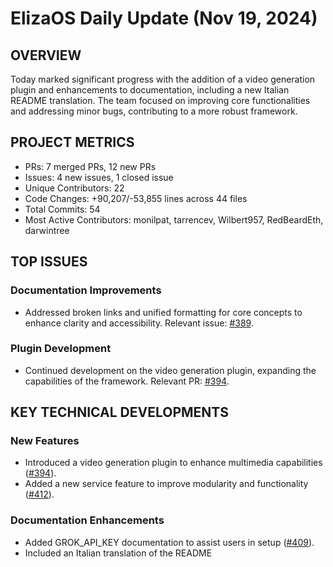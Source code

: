 # ElizaOS Daily Update (Nov 19, 2024)

## OVERVIEW 
Today marked significant progress with the addition of a video generation plugin and enhancements to documentation, including a new Italian README translation. The team focused on improving core functionalities and addressing minor bugs, contributing to a more robust framework.

## PROJECT METRICS
- PRs: 7 merged PRs, 12 new PRs
- Issues: 4 new issues, 1 closed issue
- Unique Contributors: 22
- Code Changes: +90,207/-53,855 lines across 44 files
- Total Commits: 54
- Most Active Contributors: monilpat, tarrencev, Wilbert957, RedBeardEth, darwintree

## TOP ISSUES
### Documentation Improvements
- Addressed broken links and unified formatting for core concepts to enhance clarity and accessibility. Relevant issue: [#389](https://github.com/elizaos/eliza/issues/389).

### Plugin Development
- Continued development on the video generation plugin, expanding the capabilities of the framework. Relevant PR: [#394](https://github.com/elizaos/eliza/pull/394).

## KEY TECHNICAL DEVELOPMENTS
### New Features
- Introduced a video generation plugin to enhance multimedia capabilities ([#394](https://github.com/elizaos/eliza/pull/394)).
- Added a new service feature to improve modularity and functionality ([#412](https://github.com/elizaos/eliza/pull/412)).

### Documentation Enhancements
- Added GROK_API_KEY documentation to assist users in setup ([#409](https://github.com/elizaos/eliza/pull/409)).
- Included an Italian translation of the README
